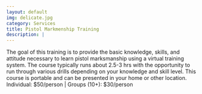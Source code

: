 ```yaml
---
layout: default
img: delicate.jpg
category: Services
title: Pistol Markmenship Training
description: |
---
```

The goal of this training is to provide the basic knowledge, skills, and attitude necessary to learn pistol marksmanship using a virtual training system. The course typically runs about 2.5-3 hrs with the opportunity to run through various drills depending on your knowledge and skill level.  This course is portable and can be presented in your home or other location.    
Individual: $50/person | Groups (10+): $30/person